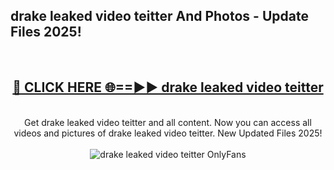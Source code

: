 <h2>drake leaked video teitter And Photos - Update Files 2025!</h2>
<br>
<div align="center">
<h2><a href="https://linkcuts.com/hfmhzwbr" rel="nofollow">🔴 CLICK HERE 🌐==►► drake leaked video teitter</a></h2>
<br>
Get drake leaked video teitter and all content. Now you can access all videos and pictures of drake leaked video teitter. New Updated Files 2025!
<br>
<br>
<a href="https://linkcuts.com/hfmhzwbr" rel="nofollow" data-target="animated-image.originalLink"><img src="https://i.ibb.co.com/WyWwxjT/player-gif2.gif" alt="drake leaked video teitter OnlyFans" style="max-width: 100%; display: inline-block;" data-target="animated-image.originalImage"></a>
</div>
<br>